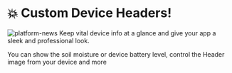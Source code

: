 # 💥 Custom Device Headers!
![platform-news](https://github.com/blynkkk/news/assets/120122081/d74f591c-d704-49ac-8370-d7b4eb27b97a)
Keep vital device info at a glance and give your app a sleek and professional look. 

You can show the soil moisture or device battery level, control the Header image from your device and more
